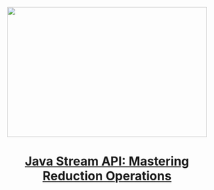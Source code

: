 
<p align="center">
  <img width="460" height="300" src="https://miro.medium.com/v2/resize:fit:1400/format:webp/1*kmYJfDU7BSKWrIaRXm0onA.jpeg">
</p>

<h1 align="center"><a href="https://medium.com/gitconnected/java-stream-api-mastering-reduction-operations-6b42271d75b4">Java Stream API: Mastering Reduction Operations
</a></h1>
